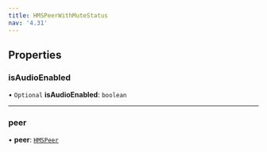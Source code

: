 ```yaml
---
title: HMSPeerWithMuteStatus
nav: '4.31'
---
```


## Properties

### isAudioEnabled

• `Optional` **isAudioEnabled**: `boolean`

---

### peer

• **peer**: [`HMSPeer`](/api-reference/javascript/v2/interfaces/HMSPeer)
